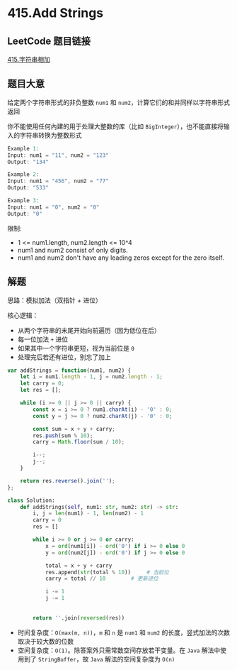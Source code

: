 # 415.Add Strings

## LeetCode 题目链接

[415.字符串相加](https://leetcode.cn/problems/add-strings/)

## 题目大意

给定两个字符串形式的非负整数 `num1` 和 `num2`，计算它们的和并同样以字符串形式返回

你不能使用任何內建的用于处理大整数的库（比如 `BigInteger`），也不能直接将输入的字符串转换为整数形式

```js
Example 1:
Input: num1 = "11", num2 = "123"
Output: "134"

Example 2:
Input: num1 = "456", num2 = "77"
Output: "533"

Example 3:
Input: num1 = "0", num2 = "0"
Output: "0"
```

限制:
- 1 <= num1.length, num2.length <= 10^4
- num1 and num2 consist of only digits.
- num1 and num2 don't have any leading zeros except for the zero itself.

## 解题

思路：模拟加法（双指针 + 进位）

核心逻辑：
- 从两个字符串的末尾开始向前遍历（因为低位在后）
- 每一位加法 `+` 进位
- 如果其中一个字符串更短，视为当前位是 `0`
- 处理完后若还有进位，别忘了加上

```js
var addStrings = function(num1, num2) {
    let i = num1.length - 1, j = num2.length - 1;
    let carry = 0;
    let res = [];

    while (i >= 0 || j >= 0 || carry) {
        const x = i >= 0 ? num1.charAt(i) - '0' : 0;
        const y = j >= 0 ? num2.charAt(j) - '0' : 0;

        const sum = x + y + carry;
        res.push(sum % 10);
        carry = Math.floor(sum / 10);

        i--;
        j--;
    }

    return res.reverse().join('');
};
```
```python
class Solution:
    def addStrings(self, num1: str, num2: str) -> str:
        i, j = len(num1) - 1, len(num2) - 1
        carry = 0
        res = []

        while i >= 0 or j >= 0 or carry:
            x = ord(num1[i]) - ord('0') if i >= 0 else 0
            y = ord(num2[j]) - ord('0') if j >= 0 else 0

            total = x + y + carry
            res.append(str(total % 10))     # 当前位
            carry = total // 10        # 更新进位

            i -= 1
            j -= 1
    
        
        return ''.join(reversed(res))
```

- 时间复杂度：`O(max(m, n))`，`m` 和 `n` 是 `num1` 和 `num2` 的长度，竖式加法的次数取决于较大数的位数
- 空间复杂度：`O(1)`。除答案外只需常数空间存放若干变量。在 `Java` 解法中使用到了 `StringBuffer`，故 `Java` 解法的空间复杂度为 `O(n)`
